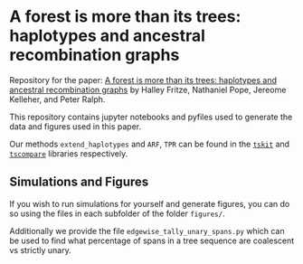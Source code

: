 # A forest is more than its trees: haplotypes and ancestral recombination graphs

Repository for the paper: [A forest is more than its trees: haplotypes and ancestral recombination graphs](https://www.biorxiv.org/content/10.1101/2024.11.30.626138v1) by
Halley Fritze, Nathaniel Pope, Jereome Kelleher, and Peter Ralph.

This repository contains jupyter notebooks and pyfiles used to generate the data and figures used in this paper. 

Our methods `extend_haplotypes` and `ARF`, `TPR` can be found in the [`tskit`](https://tskit.dev/software/tskit.html) and [`tscompare`](https://tskit.dev/software/tscompare.html) libraries respectively.

## Simulations and Figures

If you wish to run simulations for yourself and generate figures, you can do so using the files in each subfolder of the folder `figures/`.

Additionally we provide the file `edgewise_tally_unary_spans.py` which can be used to find what percentage of spans in a tree sequence are coalescent vs strictly unary.